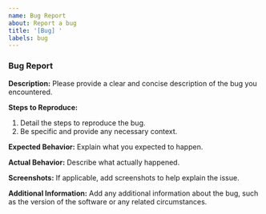 ```yaml
---
name: Bug Report
about: Report a bug
title: '[Bug] '
labels: bug
---
```


### Bug Report

**Description:**
Please provide a clear and concise description of the bug you encountered.

**Steps to Reproduce:**
1. Detail the steps to reproduce the bug.
2. Be specific and provide any necessary context.

**Expected Behavior:**
Explain what you expected to happen.

**Actual Behavior:**
Describe what actually happened.

**Screenshots:**
If applicable, add screenshots to help explain the issue.

**Additional Information:**
Add any additional information about the bug, such as the version of the software or any related circumstances.
